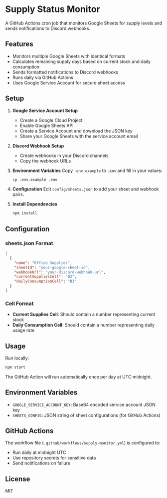 # Supply Status Monitor

A GitHub Actions cron job that monitors Google Sheets for supply levels and sends notifications to Discord webhooks.

## Features

- Monitors multiple Google Sheets with identical formats
- Calculates remaining supply days based on current stock and daily consumption
- Sends formatted notifications to Discord webhooks
- Runs daily via GitHub Actions
- Uses Google Service Account for secure sheet access

## Setup

1. **Google Service Account Setup**

   - Create a Google Cloud Project
   - Enable Google Sheets API
   - Create a Service Account and download the JSON key
   - Share your Google Sheets with the service account email

2. **Discord Webhook Setup**

   - Create webhooks in your Discord channels
   - Copy the webhook URLs

3. **Environment Variables**
   Copy `.env.example` to `.env` and fill in your values:

   ```bash
   cp .env.example .env
   ```

4. **Configuration**
   Edit `config/sheets.json` to add your sheet and webhook pairs.

5. **Install Dependencies**
   ```bash
   npm install
   ```

## Configuration

### sheets.json Format

```json
[
  {
    "name": "Office Supplies",
    "sheetId": "your-google-sheet-id",
    "webhookUrl": "your-discord-webhook-url",
    "currentSuppliesCell": "B2",
    "dailyConsumptionCell": "B3"
  }
]
```

### Cell Format

- **Current Supplies Cell**: Should contain a number representing current stock
- **Daily Consumption Cell**: Should contain a number representing daily usage rate

## Usage

Run locally:

```bash
npm start
```

The GitHub Action will run automatically once per day at UTC midnight.

## Environment Variables

- `GOOGLE_SERVICE_ACCOUNT_KEY`: Base64 encoded service account JSON key
- `SHEETS_CONFIG`: JSON string of sheet configurations (for GitHub Actions)

## GitHub Actions

The workflow file (`.github/workflows/supply-monitor.yml`) is configured to:

- Run daily at midnight UTC
- Use repository secrets for sensitive data
- Send notifications on failure

## License

MIT
